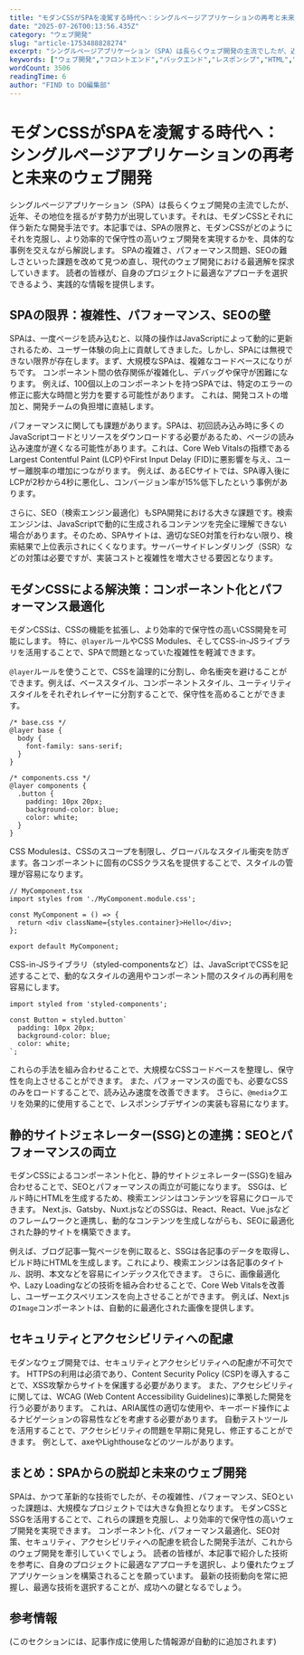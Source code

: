```yaml
---
title: "モダンCSSがSPAを凌駕する時代へ：シングルページアプリケーションの再考と未来のウェブ開発"
date: "2025-07-26T00:13:56.435Z"
category: "ウェブ開発"
slug: "article-1753488828274"
excerpt: "シングルページアプリケーション（SPA）は長らくウェブ開発の主流でしたが、近年、その地位を揺るがす勢力が出現しています。それは、モダンCSSとそれに伴う新たな開発手法です。本記事では、SPAの限界と、モダンCSSがどのようにそれを克服し、より効率的で保守性の高いウェブ開発を実現するかを、具体的な事例..."
keywords: ["ウェブ開発","フロントエンド","バックエンド","レスポンシブ","HTML","CSS","JavaScript","モダンCSSがSPAを凌駕する時代へ：シングルページアプリケーションの再考と未来のウェブ開発"]
wordCount: 3506
readingTime: 6
author: "FIND to DO編集部"
---
```


# モダンCSSがSPAを凌駕する時代へ：シングルページアプリケーションの再考と未来のウェブ開発

シングルページアプリケーション（SPA）は長らくウェブ開発の主流でしたが、近年、その地位を揺るがす勢力が出現しています。それは、モダンCSSとそれに伴う新たな開発手法です。本記事では、SPAの限界と、モダンCSSがどのようにそれを克服し、より効率的で保守性の高いウェブ開発を実現するかを、具体的な事例を交えながら解説します。  SPAの複雑さ、パフォーマンス問題、SEOの難しさといった課題を改めて見つめ直し、現代のウェブ開発における最適解を探求していきます。  読者の皆様が、自身のプロジェクトに最適なアプローチを選択できるよう、実践的な情報を提供します。


## SPAの限界：複雑性、パフォーマンス、SEOの壁

SPAは、一度ページを読み込むと、以降の操作はJavaScriptによって動的に更新されるため、ユーザー体験の向上に貢献してきました。しかし、SPAには無視できない限界が存在します。まず、大規模なSPAは、複雑なコードベースになりがちです。  コンポーネント間の依存関係が複雑化し、デバッグや保守が困難になります。  例えば、100個以上のコンポーネントを持つSPAでは、特定のエラーの修正に膨大な時間と労力を要する可能性があります。  これは、開発コストの増加と、開発チームの負担増に直結します。

パフォーマンスに関しても課題があります。SPAは、初回読み込み時に多くのJavaScriptコードとリソースをダウンロードする必要があるため、ページの読み込み速度が遅くなる可能性があります。これは、Core Web Vitalsの指標であるLargest Contentful Paint (LCP)やFirst Input Delay (FID)に悪影響を与え、ユーザー離脱率の増加につながります。  例えば、あるECサイトでは、SPA導入後にLCPが2秒から4秒に悪化し、コンバージョン率が15%低下したという事例があります。

さらに、SEO（検索エンジン最適化）もSPA開発における大きな課題です。検索エンジンは、JavaScriptで動的に生成されるコンテンツを完全に理解できない場合があります。そのため、SPAサイトは、適切なSEO対策を行わない限り、検索結果で上位表示されにくくなります。サーバーサイドレンダリング（SSR）などの対策は必要ですが、実装コストと複雑性を増大させる要因となります。


## モダンCSSによる解決策：コンポーネント化とパフォーマンス最適化

モダンCSSは、CSSの機能を拡張し、より効率的で保守性の高いCSS開発を可能にします。  特に、`@layer`ルールやCSS Modules、そしてCSS-in-JSライブラリを活用することで、SPAで問題となっていた複雑性を軽減できます。

`@layer`ルールを使うことで、CSSを論理的に分割し、命名衝突を避けることができます。例えば、ベーススタイル、コンポーネントスタイル、ユーティリティスタイルをそれぞれレイヤーに分割することで、保守性を高めることができます。

```
/* base.css */
@layer base {
  body {
    font-family: sans-serif;
  }
}

/* components.css */
@layer components {
  .button {
    padding: 10px 20px;
    background-color: blue;
    color: white;
  }
}
```

CSS Modulesは、CSSのスコープを制限し、グローバルなスタイル衝突を防ぎます。各コンポーネントに固有のCSSクラス名を提供することで、スタイルの管理が容易になります。

```
// MyComponent.tsx
import styles from './MyComponent.module.css';

const MyComponent = () => {
  return <div className={styles.container}>Hello</div>;
};

export default MyComponent;
```

CSS-in-JSライブラリ（styled-componentsなど）は、JavaScriptでCSSを記述することで、動的なスタイルの適用やコンポーネント間のスタイルの再利用を容易にします。

```
import styled from 'styled-components';

const Button = styled.button`
  padding: 10px 20px;
  background-color: blue;
  color: white;
`;
```

これらの手法を組み合わせることで、大規模なCSSコードベースを整理し、保守性を向上させることができます。  また、パフォーマンスの面でも、必要なCSSのみをロードすることで、読み込み速度を改善できます。  さらに、`@media`クエリを効果的に使用することで、レスポンシブデザインの実装も容易になります。


## 静的サイトジェネレーター(SSG)との連携：SEOとパフォーマンスの両立

モダンCSSによるコンポーネント化と、静的サイトジェネレーター(SSG)を組み合わせることで、SEOとパフォーマンスの両立が可能になります。  SSGは、ビルド時にHTMLを生成するため、検索エンジンはコンテンツを容易にクロールできます。  Next.js、Gatsby、Nuxt.jsなどのSSGは、React、React、Vue.jsなどのフレームワークと連携し、動的なコンテンツを生成しながらも、SEOに最適化された静的サイトを構築できます。

例えば、ブログ記事一覧ページを例に取ると、SSGは各記事のデータを取得し、ビルド時にHTMLを生成します。これにより、検索エンジンは各記事のタイトル、説明、本文などを容易にインデックス化できます。  さらに、画像最適化や、Lazy Loadingなどの技術を組み合わせることで、Core Web Vitalsを改善し、ユーザーエクスペリエンスを向上させることができます。  例えば、Next.jsの`Image`コンポーネントは、自動的に最適化された画像を提供します。


## セキュリティとアクセシビリティへの配慮

モダンなウェブ開発では、セキュリティとアクセシビリティへの配慮が不可欠です。  HTTPSの利用は必須であり、Content Security Policy (CSP)を導入することで、XSS攻撃からサイトを保護する必要があります。  また、アクセシビリティに関しては、WCAG (Web Content Accessibility Guidelines)に準拠した開発を行う必要があります。  これは、ARIA属性の適切な使用や、キーボード操作によるナビゲーションの容易性などを考慮する必要があります。  自動テストツールを活用することで、アクセシビリティの問題を早期に発見し、修正することができます。  例として、axeやLighthouseなどのツールがあります。


## まとめ：SPAからの脱却と未来のウェブ開発

SPAは、かつて革新的な技術でしたが、その複雑性、パフォーマンス、SEOといった課題は、大規模なプロジェクトでは大きな負担となります。  モダンCSSとSSGを活用することで、これらの課題を克服し、より効率的で保守性の高いウェブ開発を実現できます。  コンポーネント化、パフォーマンス最適化、SEO対策、セキュリティ、アクセシビリティへの配慮を統合した開発手法が、これからのウェブ開発を牽引していくでしょう。  読者の皆様が、本記事で紹介した技術を参考に、自身のプロジェクトに最適なアプローチを選択し、より優れたウェブアプリケーションを構築されることを願っています。  最新の技術動向を常に把握し、最適な技術を選択することが、成功への鍵となるでしょう。


## 参考情報
(このセクションには、記事作成に使用した情報源が自動的に追加されます)
